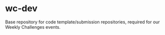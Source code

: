# wc-dev
Base repository for code template/submission repositories, required for our Weekly Challenges events.
